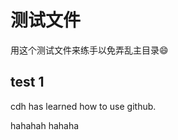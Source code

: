 # 测试文件

用这个测试文件来练手以免弄乱主目录:smile:

## test 1

cdh has learned how to use github.

hahahah
hahaha








